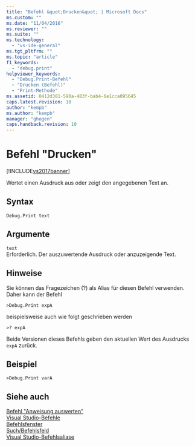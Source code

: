 ```yaml
---
title: "Befehl &quot;Drucken&quot; | Microsoft Docs"
ms.custom: ""
ms.date: "11/04/2016"
ms.reviewer: ""
ms.suite: ""
ms.technology: 
  - "vs-ide-general"
ms.tgt_pltfrm: ""
ms.topic: "article"
f1_keywords: 
  - "debug.print"
helpviewer_keywords: 
  - "Debug.Print-Befehl"
  - "Drucken (Befehl)"
  - "Print-Methode"
ms.assetid: 0412d381-590a-483f-bab4-6e1cca095645
caps.latest.revision: 10
author: "kempb"
ms.author: "kempb"
manager: "ghogen"
caps.handback.revision: 10
---
```

# Befehl &quot;Drucken&quot;
[!INCLUDE[vs2017banner](../../code-quality/includes/vs2017banner.md)]

Wertet einen Ausdruck aus oder zeigt den angegebenen Text an.  
  
## Syntax  
  
```  
Debug.Print text  
```  
  
## Argumente  
 `text`  
 Erforderlich.  Der auszuwertende Ausdruck oder anzuzeigende Text.  
  
## Hinweise  
 Sie können das Fragezeichen \(?\) als Alias für diesen Befehl verwenden.  Daher kann der Befehl  
  
```  
>Debug.Print expA  
```  
  
 beispielsweise auch wie folgt geschrieben werden  
  
```  
>? expA  
```  
  
 Beide Versionen dieses Befehls geben den aktuellen Wert des Ausdrucks `expA` zurück.  
  
## Beispiel  
  
```  
>Debug.Print varA  
```  
  
## Siehe auch  
 [Befehl "Anweisung auswerten"](../../ide/reference/evaluate-statement-command.md)   
 [Visual Studio\-Befehle](../../ide/reference/visual-studio-commands.md)   
 [Befehlsfenster](../../ide/reference/command-window.md)   
 [Such\/Befehlsfeld](../../ide/find-command-box.md)   
 [Visual Studio\-Befehlsaliase](../../ide/reference/visual-studio-command-aliases.md)